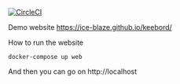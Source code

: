 [![CircleCI](https://circleci.com/gh/ice-blaze/keebord.svg?style=svg)](https://circleci.com/gh/ice-blaze/keebord)

Demo website https://ice-blaze.github.io/keebord/

How to run the website
```
docker-compose up web
```

And then you can go on http://localhost
